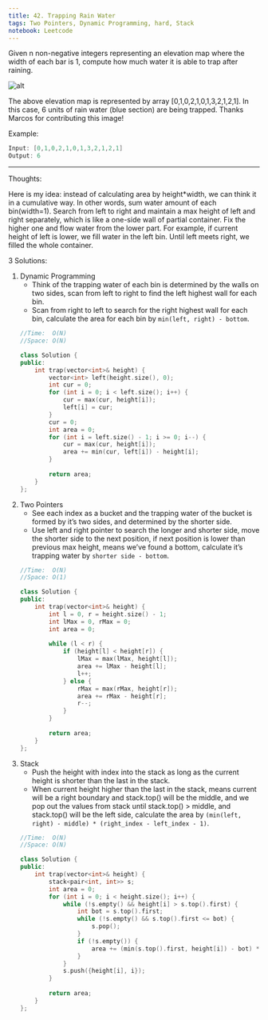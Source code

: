 ```yaml
---
title: 42. Trapping Rain Water
tags: Two Pointers, Dynamic Programming, hard, Stack
notebook: Leetcode
---
```


Given n non-negative integers representing an elevation map where the width of each bar is 1, compute how much water it is able to trap after raining.

![alt](https://assets.leetcode.com/uploads/2018/10/22/rainwatertrap.png)

The above elevation map is represented by array [0,1,0,2,1,0,1,3,2,1,2,1]. In this case, 6 units of rain water (blue section) are being trapped. Thanks Marcos for contributing this image!

Example:
```c++
Input: [0,1,0,2,1,0,1,3,2,1,2,1]
Output: 6
```

----------
Thoughts:

Here is my idea: instead of calculating area by height*width, we can think it in a cumulative way. In other words, sum water amount of each bin(width=1).
Search from left to right and maintain a max height of left and right separately, which is like a one-side wall of partial container. Fix the higher one and flow water from the lower part. For example, if current height of left is lower, we fill water in the left bin. Until left meets right, we filled the whole container.

3 Solutions:
1. Dynamic Programming
    - Think of the trapping water of each bin is determined by the walls on two sides, scan from left to right to find the left highest wall for each bin. 
    - Scan from right to left to search for the right highest wall for each bin, calculate the area for each bin by `min(left, right) - bottom`.
    ```c++
    //Time:  O(N)
    //Space: O(N)

    class Solution {
    public:
        int trap(vector<int>& height) {
            vector<int> left(height.size(), 0);
            int cur = 0;
            for (int i = 0; i < left.size(); i++) {
                cur = max(cur, height[i]);
                left[i] = cur;
            }
            cur = 0;
            int area = 0;
            for (int i = left.size() - 1; i >= 0; i--) {
                cur = max(cur, height[i]);
                area += min(cur, left[i]) - height[i];
            }
            
            return area;
        }
    };
    ```
2. Two Pointers
    - See each index as a bucket and the trapping water of the bucket is formed by it’s two sides, and determined by the shorter side.
    - Use left and right pointer to search the longer and shorter side, move the shorter side to the next position, if next position is lower than previous max height, means we’ve found a bottom, calculate it’s trapping water by `shorter side - bottom`. 
    ```c++
    //Time:  O(N)
    //Space: O(1)

    class Solution {
    public:
        int trap(vector<int>& height) {
            int l = 0, r = height.size() - 1;
            int lMax = 0, rMax = 0;
            int area = 0;
            
            while (l < r) {
                if (height[l] < height[r]) {
                    lMax = max(lMax, height[l]);
                    area += lMax - height[l];
                    l++;
                } else {
                    rMax = max(rMax, height[r]);
                    area += rMax - height[r];
                    r--;
                }
            }
            
            return area;
        }
    };
    ```
3. Stack
    - Push the height with index into the stack as long as the current height is shorter  than the last in the stack. 
    - When current height higher than the last in the stack, means current will be a right boundary and stack.top() will be the middle, and we pop out the values from stack until stack.top() > middle, and stack.top() will be the left side, calculate the area by `(min(left, right) - middle) * (right_index - left_index - 1)`.
    ```c++
    //Time:  O(N)
    //Space: O(N)

    class Solution {
    public:
        int trap(vector<int>& height) {
            stack<pair<int, int>> s;
            int area = 0;
            for (int i = 0; i < height.size(); i++) {
                while (!s.empty() && height[i] > s.top().first) {
                    int bot = s.top().first;
                    while (!s.empty() && s.top().first <= bot) {
                        s.pop();
                    }
                    if (!s.empty()) {
                        area += (min(s.top().first, height[i]) - bot) * (i - s.top().second - 1);
                    }
                }
                s.push({height[i], i});
            }
            
            return area;
        }
    };
    ```